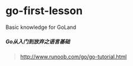 # go-first-lesson
Basic knowledge for GoLand

##### Go从入门到放弃之语言基础

> http://www.runoob.com/go/go-tutorial.html
